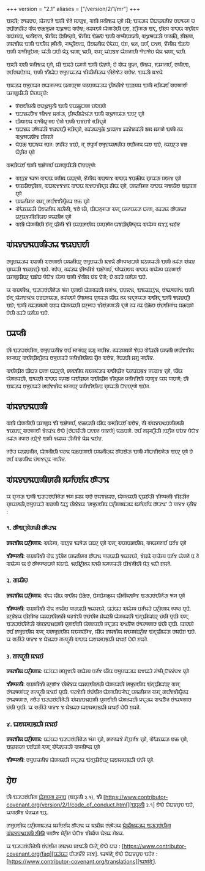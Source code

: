+++
version = "2.1"
aliases = ["/version/2/1/mr"]
+++

𑘁𑘦𑘿𑘮𑘲; 𑘭𑘥𑘰𑘭𑘟, 𑘧𑘻𑘐𑘟𑘰𑘝𑘹 𑘁𑘜𑘲 𑘡𑘹𑘝𑘹 𑘦𑘿𑘮𑘜𑘳𑘡, 𑘀𑘫𑘲 𑘢𑘿𑘨𑘝𑘲𑘕𑘿𑘗𑘰 𑘎𑘨𑘝𑘻 𑘎𑘲; 𑘁𑘦𑘓𑘿𑘧𑘰
𑘄𑘢𑘎𑘿𑘨𑘦𑘰𑘝𑘲𑘩 𑘭𑘮𑘥𑘰𑘐 𑘮𑘰 𑘭𑘨𑘿𑘪𑘰𑘽𑘭𑘰𑘙𑘲𑘓 𑘊𑘎 𑘔𑘯𑘦𑘳𑘎𑘿𑘝 𑘀𑘡𑘳𑘥𑘪 𑘀𑘭𑘹𑘩; 𑘝𑘿𑘧𑘰𑘦𑘠𑘿𑘧𑘹 𑘎𑘻𑘜𑘰𑘓𑘹𑘮𑘲 𑘪𑘧,
𑘫𑘨𑘲𑘨𑘰𑘓𑘰 𑘁𑘎𑘰𑘨, 𑘟𑘿𑘨𑘲𑘫𑘿𑘧 𑘀𑘞𑘪𑘰 𑘀𑘟𑘿𑘨𑘲𑘫𑘿𑘧 𑘀𑘢𑘽𑘐𑘝𑘿𑘪, 𑘕𑘰𑘝𑘲𑘧𑘝𑘰, 𑘩𑘺𑘽𑘐𑘲𑘎 𑘪𑘺𑘫𑘲𑘬𑘿𑘘𑘿𑘧𑘹, 𑘩𑘺𑘽𑘐𑘲𑘎 𑘌𑘯𑘏
𑘁𑘜𑘲 𑘀𑘥𑘲𑘪𑘿𑘧𑘎𑘿𑘝𑘲, 𑘀𑘡𑘳𑘥𑘪𑘰𑘓𑘲 𑘢𑘰𑘝𑘯𑘲, 𑘫𑘲𑘎𑘿𑘬𑘜, 𑘭𑘰𑘦𑘰𑘕𑘲𑘎 𑘁𑘜𑘲 𑘁𑘨𑘿𑘞𑘲𑘎 𑘭𑘿𑘞𑘲𑘝𑘲,
𑘨𑘰𑘬𑘿𑘘𑘿𑘨𑘲𑘧𑘝𑘿𑘪, 𑘪𑘺𑘧𑘎𑘿𑘝𑘲𑘎 𑘟𑘹𑘏𑘰𑘪, 𑘪𑘽𑘫, 𑘕𑘰𑘝, 𑘪𑘨𑘿𑘜, 𑘢𑘡𑘿𑘞, 𑘩𑘺𑘽𑘐𑘲𑘎 𑘌𑘯𑘏 𑘁𑘜𑘲
𑘀𑘥𑘲𑘦𑘳𑘏𑘝𑘰; 𑘧𑘰𑘽𑘓𑘲 𑘢𑘨𑘿𑘪𑘰 𑘎𑘹𑘩𑘲 𑘕𑘰𑘜𑘰𑘨 𑘡𑘰𑘮𑘲, 𑘀𑘐𑘨 𑘧𑘰𑘽𑘪𑘨𑘳𑘡 𑘎𑘻𑘜𑘝𑘰𑘮𑘲 𑘥𑘹𑘟𑘰𑘥𑘹𑘟 𑘎𑘹𑘩𑘰 𑘕𑘰𑘜𑘰𑘨
𑘡𑘰𑘮𑘲.

𑘁𑘦𑘿𑘮𑘲 𑘀𑘫𑘲 𑘢𑘿𑘨𑘝𑘲𑘕𑘿𑘗𑘰 𑘎𑘨𑘝𑘻, 𑘎𑘲 𑘁𑘦𑘓𑘹 𑘪𑘰𑘐𑘜𑘹 𑘁𑘜𑘲 𑘤𑘻𑘩𑘜𑘹; 𑘮𑘹 𑘊𑘎𑘰 𑘦𑘳𑘎𑘿𑘝, 𑘏𑘳𑘩𑘿𑘧𑘰,
𑘭𑘿𑘪𑘰𑘐𑘝𑘰𑘨𑘿𑘮, 𑘭𑘦𑘿𑘨𑘲𑘟𑘿𑘠, 𑘭𑘨𑘿𑘪𑘭𑘦𑘰𑘪𑘹𑘫𑘎, 𑘁𑘜𑘲 𑘡𑘲𑘎𑘻𑘢 𑘭𑘦𑘳𑘟𑘰𑘧𑘰𑘓𑘿𑘧𑘰 𑘡𑘲𑘨𑘿𑘦𑘲𑘝𑘲𑘓𑘿𑘧𑘰 𑘟𑘲𑘫𑘹𑘡𑘹𑘓 𑘀𑘭𑘹𑘩.
𑘁𑘦𑘓𑘲 𑘦𑘰𑘡𑘎𑘹

𑘁𑘦𑘓𑘿𑘧𑘰 𑘭𑘦𑘳𑘟𑘰𑘧𑘰𑘝 𑘭𑘎𑘰𑘨𑘰𑘝𑘿𑘦𑘎 𑘪𑘰𑘝𑘰𑘪𑘨𑘜 𑘑𑘚𑘪𑘜𑘿𑘧𑘰𑘓𑘿𑘧𑘰 𑘟𑘿𑘨𑘲𑘬𑘿𑘘𑘲𑘡𑘹 𑘁𑘪𑘫𑘿𑘧𑘎 𑘁𑘜𑘲 𑘭𑘿𑘪𑘲𑘎𑘰𑘨𑘿𑘧
𑘀𑘭𑘜𑘰𑘨𑘿𑘧𑘰 𑘪𑘰𑘐𑘜𑘳𑘎𑘲𑘓𑘲 𑘄𑘟𑘰𑘮𑘨𑘜𑘹:

*  𑘟𑘳𑘭𑘨𑘿𑘧𑘰𑘽𑘢𑘿𑘨𑘝𑘲 𑘭𑘮𑘰𑘡𑘳𑘥𑘳𑘝𑘲 𑘁𑘜𑘲 𑘟𑘧𑘰𑘯𑘳𑘢𑘜𑘰 𑘟𑘰𑘏𑘪𑘜𑘹
*  𑘁𑘢𑘩𑘿𑘧𑘰𑘮𑘳𑘡 𑘥𑘲𑘡𑘿𑘡 𑘦𑘝𑘰𑘽𑘓𑘰, 𑘟𑘿𑘨𑘲𑘬𑘿𑘘𑘲𑘎𑘻𑘡𑘰𑘽𑘓𑘰 𑘁𑘜𑘲 𑘀𑘡𑘳𑘥𑘪𑘰𑘽𑘓𑘰 𑘁𑘟𑘨 𑘎𑘨𑘜𑘹
*  𑘪𑘲𑘠𑘰𑘧𑘎 𑘀𑘥𑘲𑘢𑘿𑘨𑘰𑘧 𑘟𑘹𑘜𑘹 𑘁𑘜𑘲 𑘁𑘡𑘽𑘟𑘰𑘡𑘹 𑘭𑘿𑘪𑘲𑘎𑘰𑘨𑘜𑘹
*  𑘁𑘢𑘩𑘿𑘧𑘰 𑘓𑘳𑘎𑘰𑘽𑘓𑘲 𑘕𑘤𑘰𑘤𑘟𑘰𑘨𑘲 𑘭𑘿𑘪𑘲𑘎𑘰𑘨𑘜𑘹, 𑘝𑘿𑘧𑘰𑘽𑘓𑘿𑘧𑘰𑘦𑘳𑘯𑘹 𑘡𑘳𑘎𑘭𑘰𑘡 𑘖𑘰𑘩𑘹𑘩𑘿𑘧𑘰𑘽𑘓𑘲 𑘎𑘿𑘬𑘦𑘰 𑘦𑘰𑘐𑘜𑘹 𑘁𑘜𑘲
   𑘝𑘿𑘧𑘰 𑘀𑘡𑘳𑘥𑘪𑘰𑘝𑘳𑘡 𑘫𑘲𑘎𑘜𑘹
*  𑘎𑘹𑘪𑘯 𑘁𑘢𑘩𑘿𑘧𑘰 𑘭𑘿𑘪𑘝𑘾 𑘭𑘰𑘙𑘲𑘓 𑘡𑘪𑘿𑘮𑘹, 𑘝𑘨 𑘭𑘽𑘢𑘳𑘨𑘿𑘜 𑘭𑘦𑘳𑘟𑘰𑘧𑘰𑘭𑘰𑘙𑘲𑘓 𑘭𑘨𑘿𑘪𑘻𑘝𑘿𑘝𑘦 𑘎𑘰𑘧 𑘁𑘮𑘹,
   𑘝𑘿𑘧𑘰𑘪𑘨𑘓 𑘩𑘎𑘿𑘬 𑘎𑘹𑘽𑘟𑘿𑘨𑘲𑘝 𑘎𑘨𑘜𑘹

𑘀𑘭𑘿𑘪𑘲𑘎𑘰𑘨𑘿𑘧 𑘁𑘜𑘲 𑘁𑘎𑘿𑘬𑘹𑘢𑘰𑘨𑘿𑘮 𑘪𑘰𑘐𑘜𑘳𑘎𑘲𑘓𑘲 𑘄𑘟𑘰𑘮𑘨𑘜𑘹:

*  𑘀𑘫𑘿𑘩𑘲𑘩 𑘥𑘰𑘬𑘰 𑘀𑘞𑘪𑘰 𑘢𑘿𑘨𑘝𑘲𑘦𑘰 𑘪𑘰𑘢𑘨𑘜𑘹, 𑘩𑘺𑘽𑘐𑘲𑘎 𑘀𑘪𑘠𑘰𑘡 𑘀𑘞𑘪𑘰 𑘕𑘪𑘯𑘲𑘎 𑘎𑘨𑘜𑘿𑘧𑘰𑘓𑘰 𑘢𑘿𑘨𑘧𑘝𑘿𑘡 𑘎𑘨𑘜𑘹
*  𑘠𑘦𑘎𑘲𑘭𑘟𑘿𑘨𑘲𑘫𑘿𑘧, 𑘀𑘢𑘦𑘰𑘡𑘕𑘡𑘎 𑘀𑘞𑘪𑘰 𑘦𑘰𑘡𑘮𑘰𑘡𑘲𑘎𑘰𑘨𑘎 𑘘𑘲𑘎𑘰 𑘎𑘨𑘜𑘹, 𑘪𑘿𑘧𑘎𑘿𑘝𑘲𑘐𑘝 𑘀𑘞𑘪𑘰 𑘨𑘰𑘕𑘎𑘲𑘧
   𑘁𑘎𑘿𑘨𑘦𑘜 𑘎𑘨𑘜𑘹
*  𑘪𑘿𑘧𑘎𑘿𑘝𑘲𑘐𑘝 𑘀𑘐𑘨 𑘭𑘰𑘨𑘿𑘪𑘕𑘡𑘲𑘎𑘨𑘲𑘝𑘿𑘧𑘰 𑘔𑘯 𑘎𑘨𑘜𑘹
*  𑘊𑘏𑘰𑘟𑘿𑘧𑘰𑘓𑘲 𑘪𑘺𑘧𑘎𑘿𑘝𑘲𑘎 𑘦𑘰𑘮𑘲𑘝𑘲, 𑘕𑘭𑘹 𑘎𑘲, 𑘪𑘲𑘢𑘝𑘿𑘨𑘰𑘓𑘰 𑘀𑘐𑘨 𑘪𑘰𑘭𑘿𑘝𑘪𑘿𑘧𑘰𑘓𑘰 𑘢𑘝𑘿𑘝𑘰, 𑘝𑘿𑘧𑘰𑘓𑘿𑘧𑘰
   𑘭𑘳𑘪𑘿𑘧𑘎𑘿𑘝 𑘢𑘨𑘪𑘰𑘡𑘐𑘲𑘫𑘲𑘪𑘰𑘧 𑘢𑘿𑘨𑘎𑘰𑘫𑘲𑘝 𑘎𑘨𑘜𑘹
*  𑘀𑘫𑘲 𑘎𑘻𑘜𑘝𑘲𑘮𑘲 𑘃𑘝𑘨 𑘎𑘿𑘨𑘲𑘝𑘲 𑘕𑘲 𑘪𑘿𑘧𑘰𑘪𑘭𑘰𑘧𑘲𑘎 𑘪𑘿𑘧𑘪𑘭𑘿𑘞𑘹𑘝 𑘪𑘰𑘕𑘪𑘲𑘟𑘿𑘨𑘲𑘬𑘿𑘘𑘿𑘧𑘰 𑘀𑘧𑘻𑘐𑘿𑘧 𑘦𑘰𑘡𑘩𑘲
   𑘕𑘰𑘃𑘩

## 𑘀𑘽𑘦𑘩𑘤𑘕𑘰𑘪𑘜𑘲𑘓𑘿𑘧𑘰 𑘕𑘤𑘰𑘤𑘟𑘰𑘨𑘿𑘧𑘰

𑘭𑘦𑘳𑘟𑘰𑘧𑘰𑘓𑘿𑘧𑘰 𑘀𑘐𑘿𑘨𑘜𑘲 𑘀𑘭𑘜𑘰𑘨𑘿𑘧𑘰 𑘪𑘿𑘧𑘎𑘿𑘝𑘲𑘽𑘪𑘨 𑘭𑘦𑘳𑘟𑘰𑘧𑘰𑘓𑘲 𑘦𑘰𑘡𑘎𑘹 𑘭𑘳𑘭𑘿𑘢𑘬𑘿𑘘𑘢𑘜𑘹 𑘦𑘰𑘽𑘚𑘜𑘿𑘧𑘰𑘓𑘲 𑘁𑘜𑘲
𑘝𑘿𑘧𑘰𑘽𑘓𑘰 𑘀𑘽𑘦𑘩 𑘎𑘨𑘜𑘿𑘧𑘰𑘓𑘲 𑘕𑘤𑘰𑘤𑘟𑘰𑘨𑘲 𑘁𑘮𑘹. 𑘝𑘭𑘹𑘓, 𑘝𑘿𑘧𑘰𑘽𑘓𑘿𑘧𑘰 𑘟𑘿𑘨𑘲𑘬𑘿𑘘𑘲𑘡𑘹 𑘁𑘎𑘿𑘬𑘹𑘢𑘰𑘨𑘿𑘮, 𑘠𑘻𑘎𑘰𑘟𑘰𑘧𑘎
𑘀𑘞𑘪𑘰 𑘀𑘧𑘻𑘐𑘿𑘧 𑘪𑘰𑘘𑘜𑘰𑘨𑘿𑘧𑘰 𑘪𑘰𑘐𑘜𑘳𑘎𑘲𑘪𑘨 𑘁𑘎𑘿𑘬𑘹𑘢 𑘑𑘹𑘄𑘡 𑘧𑘻𑘐𑘿𑘧 𑘁𑘜𑘲 𑘡𑘺𑘝𑘲𑘎 𑘟𑘽𑘚 𑘟𑘹𑘜𑘹; 𑘮𑘹 𑘝𑘿𑘧𑘰𑘽𑘓𑘹
𑘎𑘨𑘿𑘝𑘪𑘿𑘧 𑘁𑘮𑘹.

𑘧𑘰 𑘀𑘐𑘿𑘨𑘜𑘲𑘽𑘡𑘰, 𑘁𑘓𑘰𑘨𑘭𑘽𑘮𑘲𑘝𑘹𑘓𑘰 𑘥𑘽𑘐 𑘎𑘨𑘜𑘰𑘨𑘿𑘧𑘰 𑘎𑘻𑘜𑘝𑘿𑘧𑘰𑘮𑘲 𑘦𑘝𑘰𑘽𑘡𑘰, 𑘤𑘟𑘩𑘰𑘽𑘡𑘰, 𑘁𑘕𑘿𑘗𑘰𑘪𑘩𑘲𑘽𑘡𑘰,
𑘭𑘽𑘥𑘰𑘬𑘜𑘰𑘽𑘡𑘰 𑘁𑘜𑘲 𑘃𑘝𑘨 𑘧𑘻𑘐𑘟𑘰𑘡𑘰𑘽𑘡𑘰 𑘮𑘘𑘪𑘜𑘿𑘧𑘰𑘓𑘰, 𑘝𑘿𑘧𑘰𑘽𑘦𑘠𑘿𑘧𑘹 𑘟𑘳𑘨𑘳𑘭𑘿𑘝𑘿𑘧𑘰 𑘎𑘨𑘜𑘿𑘧𑘰𑘓𑘰 𑘎𑘲𑘽𑘪𑘰 𑘝𑘿𑘧𑘰
𑘡𑘰𑘎𑘰𑘨𑘜𑘿𑘧𑘰𑘓𑘰 𑘀𑘠𑘲𑘎𑘰𑘨 𑘁𑘜𑘲 𑘕𑘤𑘰𑘤𑘟𑘰𑘨𑘲 𑘁𑘮𑘹; 𑘁𑘜𑘲 𑘝𑘿𑘧𑘰𑘓𑘢𑘿𑘨𑘦𑘰𑘜𑘹 𑘀𑘫𑘿𑘧𑘰 𑘎𑘻𑘜𑘝𑘿𑘧𑘰𑘮𑘲 𑘢𑘨𑘭𑘿𑘢𑘨
𑘡𑘲𑘧𑘽𑘝𑘿𑘨𑘜𑘰𑘓𑘲 𑘎𑘰𑘨𑘜𑘹 𑘝𑘿𑘧𑘰 𑘝𑘿𑘧𑘰 𑘪𑘹𑘯𑘹𑘭 𑘭𑘽𑘤𑘽𑘠𑘲𑘝𑘰𑘽𑘡𑘰 𑘎𑘯𑘪𑘜𑘹 𑘮𑘹𑘮𑘲 𑘝𑘿𑘧𑘰𑘽𑘓𑘹 𑘎𑘨𑘿𑘝𑘪𑘿𑘧 𑘁𑘮𑘹.

## 𑘪𑘿𑘧𑘰𑘢𑘿𑘝𑘲

𑘮𑘲 𑘁𑘓𑘰𑘨𑘭𑘽𑘮𑘲𑘝𑘰, 𑘭𑘦𑘳𑘟𑘰𑘧𑘰𑘝𑘲𑘩 𑘭𑘨𑘿𑘪 𑘭𑘿𑘝𑘨𑘰𑘽𑘪𑘨 𑘩𑘰𑘐𑘳 𑘨𑘰𑘮𑘲𑘩. 𑘝𑘿𑘧𑘰𑘓𑘢𑘿𑘨𑘦𑘰𑘜𑘹 𑘕𑘹𑘪𑘿𑘮𑘰 𑘊𑘏𑘰𑘟𑘲
𑘪𑘿𑘧𑘎𑘿𑘝𑘲 𑘭𑘰𑘨𑘿𑘪𑘕𑘡𑘲𑘎 𑘭𑘿𑘝𑘨𑘰𑘪𑘨 𑘀𑘠𑘲𑘎𑘿𑘨𑘲𑘝𑘨𑘲𑘝𑘿𑘧𑘰 𑘭𑘦𑘳𑘟𑘰𑘧𑘰𑘓𑘹 𑘢𑘿𑘨𑘝𑘲𑘡𑘲𑘠𑘲𑘝𑘿𑘪 𑘎𑘨𑘲𑘝 𑘀𑘭𑘹𑘩, 𑘝𑘹𑘪𑘿𑘮𑘰𑘮𑘲
𑘩𑘰𑘐𑘳 𑘨𑘰𑘮𑘲𑘩.

𑘀𑘠𑘲𑘎𑘿𑘨𑘲𑘝 𑘪𑘲𑘢𑘝𑘿𑘨 𑘢𑘝𑘿𑘝𑘰 𑘪𑘰𑘢𑘨𑘜𑘹, 𑘭𑘰𑘦𑘰𑘕𑘲𑘎 𑘦𑘰𑘠𑘿𑘧𑘦𑘰𑘽𑘓𑘿𑘧𑘰 𑘀𑘠𑘲𑘎𑘿𑘨𑘲𑘝 𑘏𑘰𑘝𑘿𑘧𑘰𑘽𑘪𑘨𑘳𑘡 𑘢𑘿𑘨𑘎𑘰𑘫𑘡
𑘎𑘨𑘜𑘹, 𑘎𑘲𑘽𑘪𑘰 𑘎𑘻𑘜𑘝𑘿𑘧𑘰𑘮𑘲, 𑘁𑘥𑘰𑘭𑘲 𑘀𑘞𑘪𑘰 𑘢𑘿𑘨𑘝𑘿𑘧𑘎𑘿𑘬 𑘎𑘰𑘨𑘿𑘧𑘎𑘿𑘨𑘦𑘰𑘝 𑘀𑘠𑘲𑘎𑘿𑘨𑘲𑘝 𑘡𑘲𑘧𑘳𑘎𑘿𑘝 𑘢𑘿𑘨𑘝𑘲𑘡𑘲𑘠𑘲
𑘦𑘿𑘮𑘜𑘳𑘡 𑘎𑘰𑘦 𑘢𑘰𑘮𑘜𑘹; 𑘮𑘲 𑘁𑘦𑘓𑘿𑘧𑘰 𑘭𑘦𑘳𑘟𑘰𑘧𑘰𑘓𑘹 𑘭𑘰𑘨𑘿𑘪𑘕𑘡𑘲𑘎 𑘭𑘿𑘝𑘨𑘰𑘪𑘨 𑘢𑘿𑘨𑘝𑘲𑘡𑘲𑘠𑘲𑘝𑘿𑘪 𑘎𑘨𑘜𑘿𑘧𑘰𑘓𑘲
𑘄𑘟𑘰𑘮𑘨𑘜𑘹 𑘁𑘮𑘹𑘝.

## 𑘀𑘽𑘦𑘩𑘤𑘕𑘰𑘪𑘜𑘲

𑘀𑘫𑘲 𑘎𑘻𑘜𑘝𑘲𑘮𑘲 𑘪𑘰𑘐𑘜𑘳𑘎 𑘕𑘲 𑘁𑘎𑘿𑘬𑘹𑘢𑘰𑘨𑘿𑘮, 𑘔𑘯𑘪𑘰𑘟𑘲 𑘎𑘲𑘽𑘪𑘰 𑘀𑘭𑘿𑘪𑘲𑘎𑘰𑘨𑘿𑘧 𑘀𑘭𑘹𑘩, 𑘝𑘲
𑘀𑘽𑘦𑘩𑘤𑘕𑘰𑘪𑘜𑘲𑘭𑘰𑘙𑘲 𑘕𑘤𑘰𑘤𑘟𑘰𑘨 𑘀𑘭𑘜𑘰𑘨𑘿𑘧𑘰 𑘡𑘹𑘝𑘿𑘧𑘰𑘽𑘡𑘰 𑘧𑘹𑘞𑘹 [𑘭𑘽𑘢𑘨𑘿𑘎𑘰𑘓𑘲
𑘢𑘟𑘿𑘠𑘝 𑘑𑘰𑘩𑘜𑘹] 𑘎𑘯𑘪𑘜𑘹.
𑘭𑘨𑘿𑘪 𑘝𑘎𑘿𑘨𑘰𑘨𑘲𑘽𑘓𑘲 𑘝𑘿𑘪𑘨𑘲𑘝 𑘟𑘏𑘩 𑘑𑘹𑘄𑘡 𑘝𑘿𑘧𑘰𑘽𑘓𑘰 𑘝𑘢𑘰𑘭 𑘝𑘿𑘪𑘨𑘹𑘡𑘹 𑘁𑘜𑘲 𑘡𑘿𑘧𑘰𑘧𑘿𑘧
𑘨𑘲𑘝𑘲𑘡𑘹 𑘎𑘹𑘩𑘰 𑘕𑘰𑘃𑘩.

𑘝𑘭𑘹𑘓 𑘧𑘰𑘤𑘰𑘤𑘝𑘲𑘝, 𑘎𑘻𑘜𑘝𑘲𑘮𑘲 𑘑𑘘𑘡𑘰 𑘎𑘯𑘪𑘜𑘰𑘨𑘿𑘧𑘰 𑘪𑘿𑘧𑘎𑘿𑘝𑘲𑘓𑘿𑘧𑘰 𑘭𑘳𑘨𑘎𑘿𑘬𑘹𑘓𑘰 𑘁𑘜𑘲 𑘐𑘻𑘢𑘡𑘲𑘧𑘝𑘹𑘓𑘰 𑘁𑘟𑘨
𑘎𑘨𑘜𑘹 𑘮𑘹 𑘭𑘨𑘿𑘪 𑘀𑘐𑘿𑘨𑘜𑘲𑘽𑘡𑘰 𑘤𑘽𑘠𑘡𑘎𑘰𑘨𑘎 𑘨𑘰𑘮𑘲𑘩.

## 𑘀𑘽𑘦𑘩𑘤𑘕𑘰𑘪𑘜𑘲𑘭𑘰𑘙𑘲 𑘦𑘰𑘨𑘿𑘐𑘟𑘨𑘿𑘫𑘎 𑘭𑘳𑘓𑘡𑘰

𑘧𑘰 𑘎𑘨𑘰𑘨𑘰𑘓𑘰 𑘁𑘜𑘲 𑘁𑘓𑘰𑘨𑘭𑘽𑘮𑘲𑘝𑘹𑘓𑘰 𑘥𑘽𑘐 𑘖𑘰𑘩𑘰 𑘀𑘭𑘹 𑘭𑘦𑘕𑘩𑘿𑘧𑘰𑘭, 𑘎𑘻𑘜𑘝𑘿𑘧𑘰𑘮𑘲 𑘎𑘰𑘨𑘪𑘰𑘃𑘓𑘲
𑘡𑘲𑘬𑘿𑘢𑘝𑘿𑘝𑘲 𑘡𑘲𑘫𑘿𑘓𑘲𑘝 𑘎𑘨𑘜𑘿𑘧𑘰𑘭𑘰𑘙𑘲,𑘭𑘦𑘳𑘟𑘰𑘧𑘰𑘓𑘹 𑘀𑘐𑘿𑘨𑘜𑘲 𑘏𑘰𑘩𑘲 𑘟𑘲𑘩𑘹𑘩𑘿𑘧𑘰 '𑘭𑘰𑘦𑘳𑘟𑘰𑘧𑘲𑘎
𑘢𑘨𑘲𑘜𑘰𑘦𑘰𑘓𑘿𑘧𑘰 𑘦𑘰𑘨𑘿𑘐𑘟𑘨𑘿𑘫𑘎 𑘭𑘳𑘓𑘡𑘰𑘽' 𑘓𑘹 𑘢𑘰𑘩𑘡 𑘎𑘨𑘝𑘲𑘩 :

### 𑙑. 𑘭𑘳𑘠𑘰𑘨𑘜𑘹𑘭𑘰𑘙𑘲 𑘭𑘳𑘓𑘡𑘰

**𑘭𑘰𑘦𑘰𑘕𑘲𑘎 𑘢𑘨𑘲𑘜𑘰𑘦**: 𑘀𑘧𑘻𑘐𑘿𑘧, 𑘀𑘫𑘿𑘩𑘲𑘩 𑘥𑘰𑘬𑘹𑘓𑘰 𑘪𑘰𑘢𑘨 𑘎𑘨𑘜𑘹 𑘀𑘐𑘨 𑘀𑘪𑘿𑘧𑘪𑘭𑘰𑘧𑘲𑘎, 𑘀𑘭𑘿𑘪𑘰𑘐𑘝𑘰𑘨𑘿𑘮
𑘪𑘨𑘿𑘝𑘡 𑘎𑘨𑘜𑘹

**𑘡𑘲𑘬𑘿𑘢𑘝𑘿𑘝𑘲**: 𑘀𑘐𑘿𑘨𑘜𑘲𑘽𑘡𑘲 𑘊𑘎 𑘩𑘲𑘏𑘲𑘝 𑘪𑘿𑘧𑘎𑘿𑘝𑘲𑘐𑘝 𑘭𑘳𑘓𑘡𑘰 𑘢𑘰𑘙𑘪𑘰𑘪𑘲 𑘕𑘿𑘧𑘰𑘦𑘠𑘿𑘧𑘹, 𑘡𑘹𑘦𑘎𑘹 𑘀𑘧𑘻𑘐𑘿𑘧 𑘪𑘨𑘿𑘝𑘡
𑘎𑘻𑘜𑘝𑘹 𑘪 𑘝𑘹 𑘀𑘧𑘻𑘐𑘿𑘧 𑘎𑘰 𑘮𑘹 𑘭𑘳𑘭𑘿𑘢𑘬𑘿𑘘𑘢𑘜𑘹 𑘦𑘰𑘽𑘚𑘰𑘪𑘹. 𑘕𑘰𑘮𑘲𑘨𑘨𑘲𑘝𑘿𑘧𑘰 𑘦𑘰𑘣𑘲 𑘦𑘰𑘐𑘜𑘿𑘧𑘰𑘓𑘲 𑘪𑘲𑘡𑘽𑘝𑘲𑘮𑘲
𑘎𑘹𑘩𑘲 𑘕𑘰𑘄 𑘫𑘎𑘝𑘹.

### 𑙒. 𑘝𑘰𑘎𑘲𑘟

**𑘭𑘰𑘦𑘰𑘕𑘲𑘎 𑘢𑘨𑘲𑘜𑘰𑘦**: 𑘊𑘎𑘰 𑘎𑘲𑘽𑘪𑘰 𑘀𑘠𑘲𑘎 𑘪𑘹𑘯𑘹𑘭, 𑘪𑘹𑘐𑘪𑘹𑘐𑘯𑘿𑘧𑘰 𑘎𑘿𑘨𑘲𑘝𑘲𑘽𑘦𑘠𑘳𑘡 𑘁𑘓𑘰𑘨𑘭𑘽𑘮𑘲𑘝𑘹𑘓𑘰 𑘥𑘽𑘐 𑘎𑘨𑘜𑘹

**𑘡𑘲𑘬𑘿𑘢𑘝𑘿𑘝𑘲**: 𑘀𑘐𑘿𑘨𑘜𑘲𑘽𑘡𑘲 𑘊𑘎 𑘝𑘰𑘎𑘲𑘟 𑘢𑘰𑘙𑘪𑘰𑘪𑘲 𑘕𑘿𑘧𑘰𑘦𑘠𑘿𑘧𑘹, 𑘪𑘰𑘨𑘽𑘪𑘰𑘨 𑘀𑘧𑘻𑘐𑘿𑘧 𑘪𑘨𑘿𑘝𑘡𑘰𑘓𑘹 𑘢𑘨𑘲𑘜𑘰𑘦
𑘭𑘿𑘢𑘬𑘿𑘘 𑘎𑘨𑘰𑘪𑘹. 𑘙𑘨𑘩𑘹𑘩𑘿𑘧𑘰 𑘪𑘲𑘫𑘲𑘬𑘿𑘘 𑘎𑘰𑘩𑘰𑘪𑘠𑘲𑘭𑘰𑘙𑘲 𑘑𑘘𑘡𑘹𑘫𑘲 𑘭𑘽𑘤𑘽𑘠𑘲𑘝 𑘩𑘻𑘎𑘰𑘽𑘫𑘲 𑘎𑘻𑘜𑘝𑘿𑘧𑘰𑘮𑘲
𑘁𑘽𑘝𑘨𑘎𑘿𑘨𑘲𑘧𑘰𑘽𑘪𑘨 𑘤𑘽𑘟𑘲 𑘎𑘨𑘰𑘪𑘲 𑘀𑘐𑘨 𑘁𑘓𑘰𑘨𑘭𑘽𑘮𑘲𑘝𑘹𑘓𑘲 𑘀𑘽𑘦𑘩𑘤𑘕𑘰𑘪𑘜𑘲 𑘎𑘨𑘜𑘰𑘨𑘿𑘧𑘰𑘽𑘫𑘲 𑘎𑘻𑘜𑘝𑘿𑘧𑘰𑘮𑘲
𑘢𑘿𑘨𑘎𑘰𑘨𑘓𑘿𑘧𑘰 𑘀𑘡𑘰𑘮𑘳𑘝 𑘭𑘽𑘥𑘰𑘬𑘜𑘰𑘭 𑘤𑘽𑘟𑘲 𑘎𑘨𑘰𑘪𑘲. 𑘧𑘰𑘦𑘠𑘿𑘧𑘹 𑘭𑘨𑘿𑘪 𑘭𑘰𑘦𑘳𑘟𑘰𑘧𑘲𑘎 𑘀𑘐𑘨 𑘀𑘭𑘰𑘦𑘳𑘟𑘰𑘧𑘲𑘎
𑘦𑘰𑘠𑘿𑘧𑘦𑘰𑘽𑘝𑘳𑘡, 𑘎𑘲𑘽𑘪𑘰 𑘭𑘰𑘦𑘰𑘕𑘲𑘎 𑘦𑘰𑘠𑘿𑘧𑘦𑘰𑘽𑘪𑘨𑘲𑘩 𑘁𑘽𑘝𑘨𑘎𑘿𑘨𑘲𑘧𑘰𑘽𑘓𑘰 𑘭𑘦𑘰𑘪𑘹𑘫 𑘁𑘮𑘹. 𑘧𑘰 𑘀𑘘𑘲𑘽𑘓𑘹 𑘢𑘰𑘩𑘡 𑘡
𑘎𑘹𑘩𑘿𑘧𑘰𑘭 𑘝𑘰𑘝𑘿𑘢𑘳𑘨𑘝𑘲 𑘀𑘞𑘪𑘰 𑘎𑘰𑘧𑘦𑘭𑘿𑘪𑘨𑘳𑘢𑘲 𑘦𑘡𑘰𑘃 𑘮𑘻𑘄 𑘫𑘎𑘝𑘹.

### 𑙓. 𑘝𑘰𑘝𑘿𑘢𑘳𑘨𑘝𑘲 𑘦𑘡𑘰𑘃

**𑘭𑘰𑘦𑘰𑘕𑘲𑘎 𑘢𑘨𑘲𑘜𑘰𑘦**: 𑘪𑘰𑘨𑘽𑘪𑘰𑘨 𑘭𑘰𑘽𑘐𑘳𑘡𑘮𑘲 𑘀𑘧𑘻𑘐𑘿𑘧 𑘪𑘨𑘿𑘝𑘡 𑘎𑘲𑘽𑘪𑘰 𑘭𑘦𑘳𑘟𑘰𑘧𑘰𑘓𑘿𑘧𑘰 𑘦𑘰𑘡𑘎𑘰𑘽𑘓𑘹 𑘐𑘽𑘥𑘲𑘨
𑘄𑘩𑘿𑘩𑘽𑘑𑘡 𑘎𑘨𑘜𑘹

**𑘡𑘲𑘬𑘿𑘢𑘝𑘿𑘝𑘲**: 𑘀𑘐𑘿𑘨𑘜𑘲𑘽𑘡𑘲 𑘙𑘨𑘪𑘳𑘡 𑘟𑘲𑘩𑘹𑘩𑘿𑘧𑘰 𑘎𑘰𑘩𑘰𑘪𑘠𑘲𑘭𑘰𑘙𑘲 𑘎𑘻𑘜𑘝𑘿𑘧𑘰𑘮𑘲 𑘭𑘰𑘦𑘳𑘟𑘰𑘧𑘲𑘎 𑘁𑘽𑘝𑘨𑘎𑘿𑘨𑘲𑘧𑘰𑘽𑘪𑘨
𑘀𑘐𑘨 𑘭𑘽𑘥𑘰𑘬𑘜𑘰𑘽𑘪𑘨 𑘝𑘰𑘝𑘿𑘢𑘳𑘨𑘝𑘲 𑘦𑘡𑘰𑘃 𑘎𑘨𑘰𑘪𑘲. 𑘑𑘘𑘡𑘹𑘫𑘲 𑘭𑘽𑘤𑘽𑘠𑘲𑘝 𑘎𑘻𑘜𑘰𑘮𑘲𑘤𑘨𑘻𑘤𑘨 𑘪𑘿𑘧𑘎𑘿𑘝𑘲𑘐𑘝 𑘀𑘐𑘨
𑘭𑘰𑘨𑘿𑘪𑘕𑘡𑘲𑘎𑘨𑘲𑘝𑘿𑘧𑘰 𑘭𑘽𑘥𑘰𑘬𑘜𑘰𑘭, 𑘝𑘭𑘹𑘓 𑘁𑘓𑘰𑘨𑘭𑘽𑘮𑘲𑘝𑘹𑘓𑘲 𑘀𑘽𑘦𑘩𑘤𑘕𑘰𑘪𑘜𑘲 𑘎𑘨𑘜𑘰𑘨𑘿𑘧𑘰𑘽𑘫𑘲 𑘎𑘻𑘜𑘝𑘿𑘧𑘰𑘮𑘲
𑘢𑘿𑘨𑘎𑘰𑘨𑘓𑘿𑘧𑘰 𑘀𑘡𑘰𑘮𑘳𑘝 𑘭𑘽𑘥𑘰𑘬𑘜𑘰𑘭 𑘤𑘽𑘟𑘲 𑘎𑘨𑘰𑘪𑘲. 𑘧𑘰 𑘀𑘘𑘲𑘽𑘓𑘹 𑘢𑘰𑘩𑘡 𑘡 𑘎𑘹𑘩𑘿𑘧𑘰𑘭 𑘎𑘰𑘧𑘦𑘭𑘿𑘪𑘨𑘳𑘢𑘲 𑘦𑘡𑘰𑘃
𑘮𑘻𑘄 𑘫𑘎𑘝𑘹.

### 𑙔. 𑘎𑘰𑘧𑘦𑘭𑘿𑘪𑘨𑘳𑘢𑘲 𑘦𑘡𑘰𑘃

**𑘭𑘰𑘦𑘰𑘕𑘲𑘎 𑘢𑘨𑘲𑘜𑘰𑘦**: 𑘪𑘰𑘨𑘽𑘪𑘰𑘨 𑘁𑘓𑘰𑘨𑘭𑘽𑘮𑘲𑘝𑘹𑘓𑘰 𑘥𑘽𑘐 𑘎𑘨𑘜𑘹, 𑘭𑘰𑘝𑘝𑘿𑘧𑘰𑘡𑘹 𑘐𑘺𑘨𑘪𑘨𑘿𑘝𑘡 𑘎𑘨𑘜𑘹,
𑘊𑘏𑘰𑘟𑘿𑘧𑘰𑘓𑘰 𑘔𑘯 𑘎𑘨𑘜𑘹, 𑘁𑘎𑘿𑘨𑘦𑘎𑘝𑘰 𑘟𑘨𑘿𑘫𑘪𑘜𑘹 𑘀𑘐𑘨 𑘊𑘏𑘰𑘟𑘿𑘧𑘰𑘓𑘲 𑘀𑘢𑘿𑘨𑘝𑘲𑘬𑘿𑘙𑘰 𑘎𑘨𑘜𑘹

**𑘡𑘲𑘬𑘿𑘢𑘝𑘿𑘝𑘲**: 𑘭𑘦𑘳𑘟𑘰𑘧𑘰𑘝𑘲𑘩 𑘎𑘻𑘜𑘝𑘿𑘧𑘰𑘮𑘲 𑘢𑘿𑘨𑘎𑘰𑘨𑘓𑘿𑘧𑘰 𑘁𑘽𑘝𑘨𑘎𑘿𑘨𑘲𑘧𑘹𑘪𑘨 𑘎𑘰𑘧𑘦𑘭𑘿𑘪𑘨𑘳𑘢𑘲 𑘤𑘽𑘟𑘲 𑘎𑘨𑘜𑘹.

## 𑘫𑘿𑘨𑘹𑘧

𑘮𑘲 𑘁𑘓𑘰𑘨𑘭𑘽𑘮𑘲𑘝𑘰 [𑘧𑘻𑘐𑘟𑘰𑘝𑘰 𑘙𑘨𑘰𑘪][𑘦𑘳𑘎𑘢𑘵𑘬𑘿𑘙] (𑘁𑘪𑘵𑘝𑘿𑘝𑘲 𑙒.𑙑), 𑘕𑘲
[https://www.contributor-covenant.org/version/2/1/code_of_conduct.html][𑘁𑘪𑘵𑘝𑘿𑘝𑘲
𑙒.𑙑] 𑘧𑘹𑘞𑘹 𑘄𑘢𑘩𑘤𑘿𑘠 𑘁𑘮𑘹, 𑘧𑘰𑘢𑘰𑘭𑘳𑘡 𑘑𑘹𑘜𑘿𑘧𑘰𑘝 𑘁𑘩𑘲.

𑘭𑘰𑘦𑘳𑘟𑘰𑘧𑘲𑘎 𑘢𑘨𑘲𑘜𑘰𑘦𑘰𑘓𑘿𑘧𑘰 𑘦𑘰𑘨𑘿𑘐𑘟𑘨𑘿𑘫𑘎 𑘭𑘳𑘓𑘡𑘰 𑘧𑘰 𑘦𑘰𑘖𑘲𑘩𑘰 𑘭𑘽𑘭𑘿𑘞𑘹𑘓𑘿𑘧𑘰 [𑘦𑘻𑘖𑘲𑘩𑘿𑘩𑘰𑘓𑘿𑘧𑘰
𑘁𑘓𑘰𑘨𑘭𑘽𑘮𑘲𑘝𑘰 𑘀𑘽𑘦𑘩𑘤𑘕𑘰𑘪𑘜𑘲 𑘫𑘲𑘚𑘲][𑘦𑘻𑘗𑘱𑘩𑘿𑘩𑘰 𑘁𑘓𑘰𑘨𑘭𑘽𑘮𑘱𑘝𑘰] 𑘢𑘰𑘭𑘳𑘡 𑘢𑘿𑘨𑘹𑘨𑘲𑘝 𑘮𑘻𑘄𑘡 𑘡𑘲𑘨𑘿𑘦𑘰𑘜
𑘎𑘹𑘩𑘿𑘧𑘰 𑘐𑘹𑘩𑘿𑘧𑘰.

𑘧𑘰 𑘁𑘓𑘰𑘨𑘭𑘽𑘮𑘲𑘝𑘹𑘫𑘲 𑘭𑘽𑘤𑘽𑘠𑘲𑘝 𑘭𑘰𑘦𑘰𑘡𑘿𑘧 𑘢𑘿𑘨𑘫𑘿𑘡𑘰𑘽𑘓𑘲 𑘄𑘝𑘿𑘝𑘨𑘹 𑘧𑘹𑘞𑘹 𑘢𑘮𑘰 :
[https://www.contributor-covenant.org/faq][𑘪𑘰𑘨𑘽𑘪𑘰𑘨 𑘪𑘱𑘓𑘰𑘨𑘿𑘩𑘹𑘩𑘹
𑘢𑘿𑘨𑘫𑘿𑘡]. 𑘥𑘰𑘬𑘰𑘽𑘝𑘨𑘹 𑘧𑘹𑘞𑘹 𑘄𑘢𑘩𑘤𑘿𑘠 𑘁𑘮𑘹𑘝 :
[https://www.contributor-covenant.org/translations][𑘥𑘰𑘬𑘰𑘽𑘝𑘨𑘹].

[𑘦𑘳𑘎𑘢𑘵𑘬𑘿𑘙]: https://www.contributor-covenant.org
[𑘁𑘪𑘵𑘝𑘿𑘝𑘲 𑙒.𑙑]: https://www.contributor-covenant.org/version/2/1/code_of_conduct.html
[𑘦𑘻𑘗𑘱𑘩𑘿𑘩𑘰 𑘁𑘓𑘰𑘨𑘭𑘽𑘮𑘱𑘝𑘰]: https://github.com/mozilla/diversity
[𑘪𑘰𑘨𑘽𑘪𑘰𑘨 𑘪𑘱𑘓𑘰𑘨𑘿𑘩𑘹𑘩𑘹 𑘢𑘿𑘨𑘫𑘿𑘡]: https://www.contributor-covenant.org/faq
[𑘥𑘰𑘬𑘰𑘽𑘝𑘨𑘹]: https://www.contributor-covenant.org/translations
